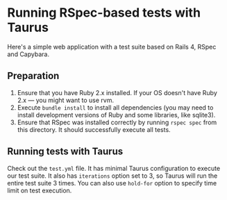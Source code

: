 # Running RSpec-based tests with Taurus

Here's a simple web application with a test suite based on Rails 4, RSpec and Capybara.

## Preparation

1. Ensure that you have Ruby 2.x installed. If your OS doesn't have Ruby 2.x — you might want to use rvm.
2. Execute `bundle install` to install all dependencies (you may need to install development versions of Ruby and some libraries, like sqlite3).
3. Ensure that RSpec was installed correctly by running `rspec spec` from this directory. It should successfully execute all tests.

## Running tests with Taurus

Check out the `test.yml` file. It has minimal Taurus configuration to execute our test suite.
It also has `iterations` option set to 3, so Taurus will run the entire test suite 3 times.
You can also use `hold-for` option to specify time limit on test execution.
